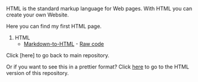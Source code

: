 HTML is the standard markup language for Web pages.
With HTML you can create your own Website.

Here you can find my first HTML page.

1. HTML
   * [Markdown-to-HTML]() - [Raw code]()

Click [here] to go back to main repository.

Or if you want to see this in a prettier format? Click [here]() to go to the HTML version of this repository.

